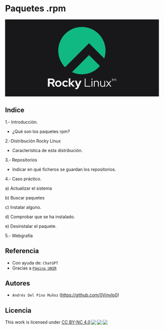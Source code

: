 # Paquetes .rpm

![img1](img/rocky-linux.png)

## Indice

1.- Introducción.

- ¿Qué son los paquetes rpm?

2.-Distribución Rocky Linux

- Característica de esta distribución.

3.- Repositorios

- Indicar en qué ficheros se guardan los repositorios.

4.- Caso práctico.

  a) Actualizar el sistema

  b) Buscar paquetes

  c) Instalar alguno.

  d) Comprobar que se ha instalado.

  e) Desinstalar el paquete.

5.- Webgrafía

## Referencia

- Con ayuda de: `ChatGPT` 
- Gracias a [`Página UNIR`](https://www.unir.net/ingenieria/revista/riesgos-laborales-informatica/)

## Autores

- `Andrés Del Pino Muñoz` (https://github.com/0Vinylo0)

## Licencia
<p xmlns:cc="http://creativecommons.org/ns#" >This work is licensed under <a href="http://creativecommons.org/licenses/by-nc/4.0/?ref=chooser-v1" target="_blank" rel="license noopener noreferrer" style="display:inline-block;">CC BY-NC 4.0<img style="height:22px!important;margin-left:3px;vertical-align:text-bottom;" src="https://mirrors.creativecommons.org/presskit/icons/cc.svg?ref=chooser-v1"><img style="height:22px!important;margin-left:3px;vertical-align:text-bottom;" src="https://mirrors.creativecommons.org/presskit/icons/by.svg?ref=chooser-v1"><img style="height:22px!important;margin-left:3px;vertical-align:text-bottom;" src="https://mirrors.creativecommons.org/presskit/icons/nc.svg?ref=chooser-v1"></a></p>
